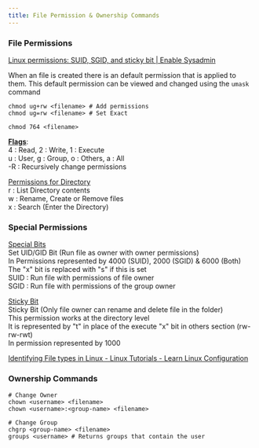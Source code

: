 ```yaml
---
title: File Permission & Ownership Commands
---
```


### File Permissions

[Linux permissions: SUID, SGID, and sticky bit | Enable Sysadmin](https://www.redhat.com/sysadmin/suid-sgid-sticky-bit)

When an file is created there is an default permission that is applied to them. This default permission can be viewed and changed using the `umask` command

````shell
chmod ug+rw <filename> # Add permissions
chmod ug=rw <filename> # Set Exact

chmod 764 <filename>
````

**<u>Flags</u>**:  
4 : Read, 2 : Write, 1 : Execute  
u : User, g : Group, o : Others, a : All  
-R : Recursively change permissions

<u>Permissions for Directory</u>  
r : List Directory contents  
w : Rename, Create or Remove files  
x : Search (Enter the Directory)

### Special Permissions

<u>Special Bits</u>  
Set UID/GID Bit (Run file as owner with owner permissions)  
In Permissions represented by 4000 (SUID), 2000 (SGID) & 6000 (Both)  
The "x" bit is replaced with "s" if this is set  
SUID : Run file with permissions of file owner  
SGID : Run file with permissions of the group owner

<u>Sticky Bit</u>  
Sticky Bit (Only file owner can rename and delete file in the folder)  
This permission works at the directory level  
It is represented by "t" in place of the execute "x" bit in others section (rw-rw-rwt)  
In permission represented by 1000

[Identifying File types in Linux - Linux Tutorials - Learn Linux Configuration](https://linuxconfig.org/identifying-file-types-in-linux)

### Ownership Commands

````shell
# Change Owner
chown <username> <filename>
chown <username>:<group-name> <filename>

# Change Group
chgrp <group-name> <filename>
groups <username> # Returns groups that contain the user
````